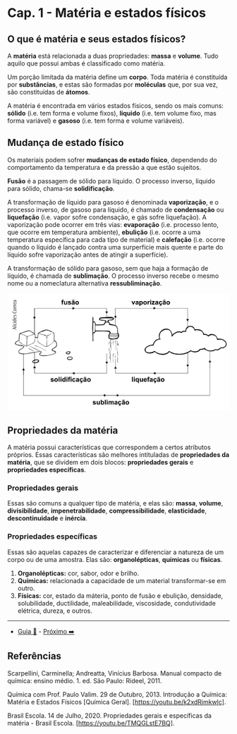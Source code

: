 # Cap. 1 - Matéria e estados físicos

## O que é matéria e seus estados físicos?

A **matéria** está relacionada a duas propriedades: **massa** e **volume**. Tudo aquilo que possui ambas é classificado como matéria.

Um porção limitada da matéria define um **corpo**. Toda matéria é constituída por **substâncias**, e estas são formadas por **moléculas** que, por sua vez, são constituídas de **átomos**.

A matéria é encontrada em vários estados físicos, sendo os mais comuns: **sólido** (i.e. tem forma e volume fixos), **líquido** (i.e. tem volume fixo, mas forma variável) e **gasoso** (i.e. tem forma e volume variáveis).

## Mudança de estado físico

Os materiais podem sofrer **mudanças de estado físico**, dependendo do comportamento da temperatura e da pressão a que estão sujeitos.

**Fusão** é a passagem de sólido para líquido. O processo inverso, líquido para sólido, chama-se **solidificação**.

A transformação de líquido para gasoso é denominada **vaporização**, e o processo inverso, de gasoso para líquido, é chamado de **condensação** ou **liquefação** (i.e. vapor sofre condensação, e gás sofre liquefação). A vaporização pode ocorrer em três vias: **evaporação** (i.e. processo lento, que ocorre em temperatura ambiente), **ebulição** (i.e. ocorre a uma temperatura específica para cada tipo de material) e **calefação** (i.e. ocorre quando o líquido é lançado contra uma surperfície mais quente e parte do líquido sofre vaporização antes de atingir a superfície).

A transformação de sólido para gasoso, sem que haja a formação de líquido, é chamada de **sublimação**. O processo inverso recebe o mesmo nome ou a nomeclatura alternativa **ressubliminação**.

![Estados físicos da matéria](https://github.com/hananitallyson/meus-estudos/blob/main/quimica/img/estados-fisicos-da-materia.png)

## Propriedades da matéria

A matéria possui características que correspondem a certos atributos próprios. Essas características são melhores intituladas de **propriedades da matéria**, que se dividem em dois blocos: **propriedades gerais** e **propriedades específicas**.

### Propriedades gerais

Essas são comuns a qualquer tipo de matéria, e elas são: **massa**, **volume**, **divisibilidade**, **impenetrabilidade**, **compressibilidade**, **elasticidade**, **descontinuidade** e **inércia**.

### Propriedades específicas

Essas são aquelas capazes de caracterizar e diferenciar a natureza de um corpo ou de uma amostra. Elas são: **organolépticas**, **químicas** ou **físicas**.

1. **Organolépticas:** cor, sabor, odor e brilho.
2. **Químicas:** relacionada a capacidade de um material transformar-se em outro.
3. **Físicas:** cor, estado da máteria, ponto de fusão e ebulição, densidade, solubilidade, ductilidade, maleabilidade, viscosidade, condutividade elétrica, dureza, e outros.

---

- [Guia 📝](../guia-de-quimica.md) - [Próximo ➡️](2-substancia-e-mistura.md)

## Referências

Scarpellini, Carminella; Andreatta, Vinícius Barbosa. Manual compacto de química: ensino médio. 1. ed. São Paulo: Rideel, 2011.

Química com Prof. Paulo Valim. 29 de Outubro, 2013. Introdução a Química: Matéria e Estados Físicos [Química Geral]. [https://youtu.be/k2xdRjmkwlc].

Brasil Escola. 14 de Julho, 2020. Propriedades gerais e específicas da matéria - Brasil Escola. [https://youtu.be/TMQGLstE7BQ].

